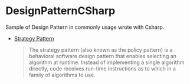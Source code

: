 # DesignPatternCSharp
Sample of Design Pattern in commonly usage wrote with Csharp.

- [Strategy Pattern](https://en.wikipedia.org/wiki/Strategy_pattern)
  > The strategy pattern (also known as the policy pattern) is a behavioral software design pattern that enables selecting an algorithm at runtime. Instead of implementing a single algorithm directly, code receives run-time instructions as to which in a family of algorithms to use.
